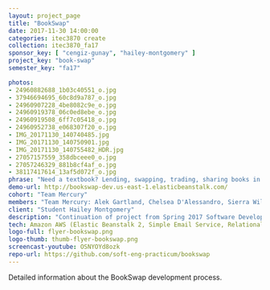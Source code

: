 ```yaml
---
layout: project_page
title: "BookSwap"
date: 2017-11-30 14:00:00
categories: itec3870 create
collection: itec3870_fa17
sponsor_key: [ "cengiz-gunay", "hailey-montgomery" ]
project_key: "book-swap"
semester_key: "fa17"

photos:
- 24960882688_1b03c40551_o.jpg
- 37946694695_60c8d9a787_o.jpg
- 24960907228_4be8082c9e_o.jpg
- 24960919378_06c0ed8ebe_o.jpg
- 24960919508_6ff7c05418_o.jpg
- 24960952738_e068307f20_o.jpg
- IMG_20171130_140740485.jpg
- IMG_20171130_140750901.jpg
- IMG_20171130_140755482_HDR.jpg
- 27057157559_358dbceee0_o.jpg
- 27057246329_881b8cf4af_o.jpg
- 38117417614_13af5d072f_o.jpg
phrase: "Need a textbook? Lending, swapping, trading, sharing books in our campus community"
demo-url: http://bookswap-dev.us-east-1.elasticbeanstalk.com/
cohort: "Team Mercury"
members: "Team Mercury: Alek Gartland, Chelsea D'Alessandro, Sierra Williams, Waylon Lao"
client: "Student Hailey Montgomery"
description: "Continuation of project from Spring 2017 Software Development Project course. Changes: Database - Hosting, Amazon Web Services (AWS); UI/UX Complete redesign of entire site, Style: minimalist modern, Colors, Image assets; Pages: Blade template & usage, JavaScript, Bootstrap, → CSS ←"
tech: Amazon AWS (Elastic Beanstalk 2, Simple Email Service, Relational Data Service), PHP, Laravel, HTML/CSS, Javascript
logo-full: flyer-bookswap.png
logo-thumb: thumb-flyer-bookswap.png
screencast-youtube: OSNYOYd8ozk
repo-url: https://github.com/soft-eng-practicum/bookswap
---
```


Detailed information about the BookSwap development process.

<!-- lightgallery -->
<script src="https://code.jquery.com/jquery-2.2.4.min.js"></script>
<script src="https://cdn.jsdelivr.net/lightgallery/1.3.7/js/lightgallery.min.js"></script>
<script src="https://cdn.jsdelivr.net/g/lg-zoom"></script>

<script type="text/javascript">
    $(document).ready(function() {
    $("body").lightGallery({
    zoom: true,
    selector: 'a#lightgallery',
    selectWithin: 'body'
    });
    });
</script>

[ggc]: http://www.ggc.edu
[gunay-ggc]: http://www.ggc.edu/about-ggc/directory/cengiz-gunay
